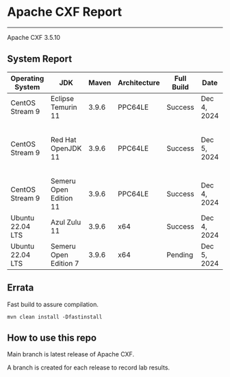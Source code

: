 # Apache CXF Report
--- 

Apache CXF 3.5.10

## System Report

| Operating System    | JDK       | Maven | Architecture | Full Build | Date  | Notes |
|---------------------|-----------|-------|--------------|------------|-------|---------|
| CentOS Stream 9         | Eclipse Temurin 11  | 3.9.6 | PPC64LE      | Success | Dec 4, 2024 | |
| CentOS Stream 9         | Red Hat OpenJDK 11  | 3.9.6 | PPC64LE      | Success | Dec 5, 2024 | Assorted Security errors - x509 (as previously experienced) |
| CentOS Stream 9         | Semeru Open Edition 11  | 3.9.6 | PPC64LE  | Success | Dec 4, 2024 | Failed OSGI Integration Test case |
| Ubuntu 22.04 LTS         | Azul Zulu 11  | 3.9.6 | x64  | Success | Dec 4, 2024 |  |
| Ubuntu 22.04 LTS         | Semeru Open Edition 7 | 3.9.6 | x64  | Pending | Dec 5, 2024 | Circuit Breaker test case stalls. |




## Errata


Fast build to assure compilation. 
```
mvn clean install -Dfastinstall
```

## How to use this repo

Main branch is latest release of Apache CXF.

A branch is created for each release to record lab results.
